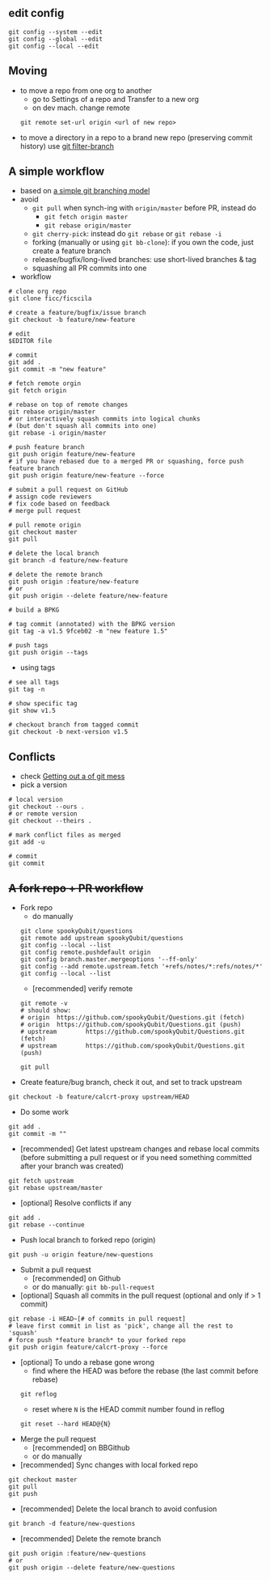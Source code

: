 ## edit config
```
git config --system --edit
git config --global --edit
git config --local --edit
```

## Moving

* to move a repo from one org to another
    * go to Settings of a repo and Transfer to a new org
    * on dev mach. change remote
    ```
    git remote set-url origin <url of new repo>
    ```
* to move a directory in a repo to a brand new repo (preserving commit history) use [git filter-branch](https://help.github.com/articles/splitting-a-subfolder-out-into-a-new-repository/)

## A simple workflow

* based on [a simple git branching model](https://gist.github.com/chalasr/fd195d83a0a01e4291a8)
* avoid
    * `git pull` when synch-ing with `origin/master` before PR, instead do
        * `git fetch origin master`
        * `git rebase origin/master`
    * `git cherry-pick`: instead do `git rebase` or `git rebase -i`
    * forking (manually or using `git bb-clone`): if you own the code, just create a feature branch
    * release/bugfix/long-lived branches: use short-lived branches & tag
    * squashing all PR commits into one
* workflow
```
# clone org repo
git clone ficc/ficscila

# create a feature/bugfix/issue branch
git checkout -b feature/new-feature

# edit
$EDITOR file

# commit
git add .
git commit -m "new feature"

# fetch remote orgin
git fetch origin

# rebase on top of remote changes
git rebase origin/master
# or interactively squash commits into logical chunks
# (but don't squash all commits into one)
git rebase -i origin/master

# push feature branch
git push origin feature/new-feature
# if you have rebased due to a merged PR or squashing, force push feature branch
git push origin feature/new-feature --force

# submit a pull request on GitHub
# assign code reviewers
# fix code based on feedback
# merge pull request

# pull remote origin
git checkout master
git pull

# delete the local branch
git branch -d feature/new-feature

# delete the remote branch
git push origin :feature/new-feature
# or
git push origin --delete feature/new-feature

# build a BPKG

# tag commit (annotated) with the BPKG version
git tag -a v1.5 9fceb02 -m "new feature 1.5"

# push tags
git push origin --tags
```
* using tags
```
# see all tags
git tag -n

# show specific tag
git show v1.5

# checkout branch from tagged commit
git checkout -b next-version v1.5
```
## Conflicts

* check [Getting out a of git mess](http://justinhileman.info/article/git-pretty/)
* pick a version
```
# local version
git checkout --ours .
# or remote version
git checkout --theirs .

# mark conflict files as merged
git add -u

# commit
git commit
```

## ~~A fork repo + PR workflow~~

* Fork repo
    * do manually
    ```
    git clone spookyQubit/questions
    git remote add upstream spookyQubit/questions
    git config --local --list
    git config remote.pushdefault origin
    git config branch.master.mergeoptions '--ff-only'
    git config --add remote.upstream.fetch '+refs/notes/*:refs/notes/*'
    git config --local --list
    ```
    * [recommended] verify remote
    ```
    git remote -v
    # should show:
    # origin  https://github.com/spookyQubit/Questions.git (fetch)
    # origin  https://github.com/spookyQubit/Questions.git (push)
    # upstream        https://github.com/spookyQubit/Questions.git (fetch)
    # upstream        https://github.com/spookyQubit/Questions.git (push)

    git pull
    ```
* Create feature/bug branch, check it out, and set to track upstream
```
git checkout -b feature/calcrt-proxy upstream/HEAD
```
* Do some work
```
git add .
git commit -m ""
```
* [recommended] Get latest upstream changes and rebase local commits (before submitting a pull
  request or if you need something committed after your branch was created)
```
git fetch upstream
git rebase upstream/master
```
* [optional] Resolve conflicts if any
```
git add .
git rebase --continue
```
* Push local branch to forked repo (origin)
```
git push -u origin feature/new-questions
```
* Submit a pull request
    * [recommended] on Github
    * or do manually: `git bb-pull-request`
* [optional] Squash all commits in the pull request (optional and only if > 1 commit)
```
git rebase -i HEAD~[# of commits in pull request]
# leave first commit in list as 'pick', change all the rest to 'squash'
# force push *feature branch* to your forked repo
git push origin feature/calcrt-proxy --force
```
* [optional] To undo a rebase gone wrong
    * find where the HEAD was before the rebase (the last commit before rebase)
    ```
    git reflog
    ```
    * reset where `N` is the HEAD commit number found in reflog
    ```
    git reset --hard HEAD@{N}
    ```
* Merge the pull request
    * [recommended] on BBGithub
    * or do manually
* [recommended] Sync changes with local forked repo
```
git checkout master
git pull
git push
```
* [recommended] Delete the local branch to avoid confusion
```
git branch -d feature/new-questions
```
* [recommended] Delete the remote branch
```
git push origin :feature/new-questions
# or
git push origin --delete feature/new-questions
```
